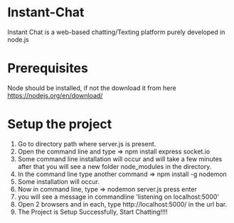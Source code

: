 # Instant-Chat
Instant Chat is a web-based chatting/Texting platform purely developed in node.js 

# Prerequisites

Node should be installed, if not the download it from here https://nodejs.org/en/download/

# Setup the project

1. Go to directory path where server.js is present.
2. Open the command line and type => npm install express socket.io
3. Some command line installation will occur and will take a few minutes after that you will see a new folder node_modules in the directory.
4. In the command line type another command => npm install -g nodemon 
5. Some installation will occur.
6. Now in command line, type => nodemon server.js press enter
7. you will see a message in commandline 'listening on localhost:5000'
8. Open 2 browsers and in each, type http://localhost:5000/ in the url bar.
9. The Project is Setup Successfully, Start Chatting!!!!   
